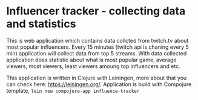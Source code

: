 # Influencer tracker - collecting data and statistics

This is web application which contains data collcted from twitch.tv about most popular influencers. Every 15 minutes (twitch api is chaning every 5 min) application will collect data from top 5 streams. With data collected application does statistic about what is most popular game, average viewers, most viewers, least viewers amoung top influencers and etc.

This application is written in Clojure with Leiningen, more about that you can check here: https://leiningen.org/. Application is build with Compojure template, 
```lein new compojure-app influence-tracker```
